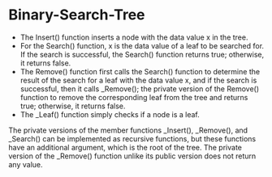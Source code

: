# Binary-Search-Tree
- The Insert() function inserts a node with the data value x in the tree. 
- For the Search() function, x is the data value of a leaf to be searched for. If the search is successful, the Search() function returns true; otherwise, it returns false. 
- The Remove() function first calls the Search() function to determine the result of the search for a leaf with the data value x, and if the search is successful, then it calls _Remove(); the private version of the Remove() function to remove the corresponding leaf from the tree and returns true; otherwise, it returns false. 
- The _Leaf() function simply checks if a node is a leaf.

The private versions of the member functions _Insert(), _Remove(), and _Search() can be implemented as recursive functions, but these functions have an additional argument, which is the root of the tree. The private version of the _Remove() function unlike its public version does not return any value.
